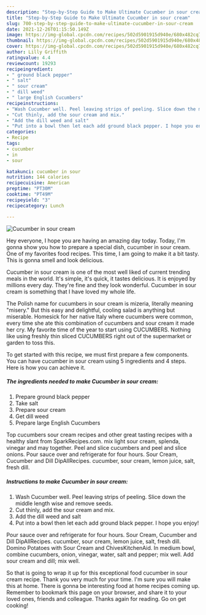 ```yaml
---
description: "Step-by-Step Guide to Make Ultimate Cucumber in sour cream"
title: "Step-by-Step Guide to Make Ultimate Cucumber in sour cream"
slug: 700-step-by-step-guide-to-make-ultimate-cucumber-in-sour-cream
date: 2021-12-26T01:15:50.149Z
image: https://img-global.cpcdn.com/recipes/502d5901915d940e/680x482cq70/cucumber-in-sour-cream-recipe-main-photo.jpg
thumbnail: https://img-global.cpcdn.com/recipes/502d5901915d940e/680x482cq70/cucumber-in-sour-cream-recipe-main-photo.jpg
cover: https://img-global.cpcdn.com/recipes/502d5901915d940e/680x482cq70/cucumber-in-sour-cream-recipe-main-photo.jpg
author: Lilly Griffith
ratingvalue: 4.4
reviewcount: 19293
recipeingredient:
- " ground black pepper"
- " salt"
- " sour cream"
- " dill weed"
- " large English Cucumbers"
recipeinstructions:
- "Wash Cucumber well. Peel leaving strips of peeling. Slice down the middle length wise and remove seeds."
- "Cut thinly, add the sour cream and mix."
- "Add the dill weed and salt"
- "Put into a bowl then let each add ground black pepper. I hope you enjoy!"
categories:
- Recipe
tags:
- cucumber
- in
- sour

katakunci: cucumber in sour 
nutrition: 144 calories
recipecuisine: American
preptime: "PT30M"
cooktime: "PT49M"
recipeyield: "3"
recipecategory: Lunch

---
```



![Cucumber in sour cream](https://img-global.cpcdn.com/recipes/502d5901915d940e/680x482cq70/cucumber-in-sour-cream-recipe-main-photo.jpg)

Hey everyone, I hope you are having an amazing day today. Today, I'm gonna show you how to prepare a special dish, cucumber in sour cream. One of my favorites food recipes. This time, I am going to make it a bit tasty. This is gonna smell and look delicious.

Cucumber in sour cream is one of the most well liked of current trending meals in the world. It's simple, it's quick, it tastes delicious. It is enjoyed by millions every day. They're fine and they look wonderful. Cucumber in sour cream is something that I have loved my whole life.

The Polish name for cucumbers in sour cream is mizeria, literally meaning &#34;misery.&#34; But this easy and delightful, cooling salad is anything but miserable. Homesick for her native Italy where cucumbers were common, every time she ate this combination of cucumbers and sour cream it made her cry. My favorite time of the year to start using CUCUMBERS. Nothing like using freshly thin sliced CUCUMBERS right out of the supermarket or garden to toss this.


To get started with this recipe, we must first prepare a few components. You can have cucumber in sour cream using 5 ingredients and 4 steps. Here is how you can achieve it.

<!--inarticleads1-->

##### The ingredients needed to make Cucumber in sour cream:

1. Prepare  ground black pepper
1. Take  salt
1. Prepare  sour cream
1. Get  dill weed
1. Prepare  large English Cucumbers


Top cucumbers sour cream recipes and other great tasting recipes with a healthy slant from SparkRecipes.com. mix light sour cream, splenda, vinegar and may together. Peel and slice cucumbers and peel and slice onions. Pour sauce over and refrigerate for four hours. Sour Cream, Cucumber and Dill DipAllRecipes. cucumber, sour cream, lemon juice, salt, fresh dill. 

<!--inarticleads2-->

##### Instructions to make Cucumber in sour cream:

1. Wash Cucumber well. Peel leaving strips of peeling. Slice down the middle length wise and remove seeds.
1. Cut thinly, add the sour cream and mix.
1. Add the dill weed and salt
1. Put into a bowl then let each add ground black pepper. I hope you enjoy!


Pour sauce over and refrigerate for four hours. Sour Cream, Cucumber and Dill DipAllRecipes. cucumber, sour cream, lemon juice, salt, fresh dill. Domino Potatoes with Sour Cream and ChivesKitchenAid. In medium bowl, combine cucumbers, onion, vinegar, water, salt and pepper; mix well. Add sour cream and dill; mix well. 

So that is going to wrap it up for this exceptional food cucumber in sour cream recipe. Thank you very much for your time. I'm sure you will make this at home. There is gonna be interesting food at home recipes coming up. Remember to bookmark this page on your browser, and share it to your loved ones, friends and colleague. Thanks again for reading. Go on get cooking!
